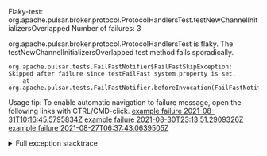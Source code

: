         
Flaky-test: org.apache.pulsar.broker.protocol.ProtocolHandlersTest.testNewChannelInitializersOverlapped
Number of failures: 3

org.apache.pulsar.broker.protocol.ProtocolHandlersTest is flaky. The testNewChannelInitializersOverlapped test method fails sporadically.

```
org.apache.pulsar.tests.FailFastNotifier$FailFastSkipException: Skipped after failure since testFailFast system property is set.
	at org.apache.pulsar.tests.FailFastNotifier.beforeInvocation(FailFastNotifier.java:88)

```

Usage tip: To enable automatic navigation to failure message, open the following links with CTRL/CMD-click.
[example failure 2021-08-31T10:16:45.5795834Z](https://github.com/apache/pulsar/runs/3471501156?check_suite_focus=true#step:10:2635)
[example failure 2021-08-30T23:13:51.2909326Z](https://github.com/apache/pulsar/runs/3467152431?check_suite_focus=true#step:9:1957)
[example failure 2021-08-27T06:37:43.0639505Z](https://github.com/apache/pulsar/runs/3440411059?check_suite_focus=true#step:9:3875)


<details>
<summary>Full exception stacktrace</summary>
<code><pre>
org.apache.pulsar.tests.FailFastNotifier$FailFastSkipException: Skipped after failure since testFailFast system property is set.
	at org.apache.pulsar.tests.FailFastNotifier.beforeInvocation(FailFastNotifier.java:88)

</pre></code>
</details>

